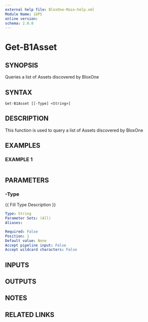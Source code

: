 ```yaml
---
external help file: BloxOne-Main-help.xml
Module Name: ibPS
online version:
schema: 2.0.0
---
```


# Get-B1Asset

## SYNOPSIS
Queries a list of Assets discovered by BloxOne

## SYNTAX

```
Get-B1Asset [[-Type] <String>]
```

## DESCRIPTION
This function is used to query a list of Assets discovered by BloxOne

## EXAMPLES

### EXAMPLE 1
```powershell

```

## PARAMETERS

### -Type
{{ Fill Type Description }}

```yaml
Type: String
Parameter Sets: (All)
Aliases:

Required: False
Position: 1
Default value: None
Accept pipeline input: False
Accept wildcard characters: False
```

## INPUTS

## OUTPUTS

## NOTES

## RELATED LINKS

